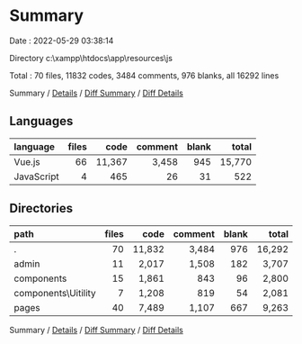 # Summary

Date : 2022-05-29 03:38:14

Directory c:\xampp\htdocs\app\resources\js

Total : 70 files,  11832 codes, 3484 comments, 976 blanks, all 16292 lines

Summary / [Details](details.md) / [Diff Summary](diff.md) / [Diff Details](diff-details.md)

## Languages
| language | files | code | comment | blank | total |
| :--- | ---: | ---: | ---: | ---: | ---: |
| Vue.js | 66 | 11,367 | 3,458 | 945 | 15,770 |
| JavaScript | 4 | 465 | 26 | 31 | 522 |

## Directories
| path | files | code | comment | blank | total |
| :--- | ---: | ---: | ---: | ---: | ---: |
| . | 70 | 11,832 | 3,484 | 976 | 16,292 |
| admin | 11 | 2,017 | 1,508 | 182 | 3,707 |
| components | 15 | 1,861 | 843 | 96 | 2,800 |
| components\Uitility | 7 | 1,208 | 819 | 54 | 2,081 |
| pages | 40 | 7,489 | 1,107 | 667 | 9,263 |

Summary / [Details](details.md) / [Diff Summary](diff.md) / [Diff Details](diff-details.md)